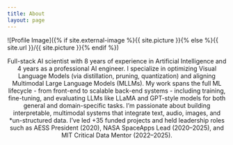 ```yaml
---
title: About
layout: page
---
```

![Profile Image]({% if site.external-image %}{{ site.picture }}{% else %}{{ site.url }}/{{ site.picture }}{% endif %})

<div style="text-align: center;">

<p>
Full-stack AI scientist with 8 years of experience in Artificial Intelligence and 4 years as a professional AI engineer. I specialize in optimizing Visual Language Models (via distillation, pruning, quantization) and aligning Multimodal Large Language Models (MLLMs). My work spans the full ML lifecycle - from front-end to scalable back-end systems - including training, fine-tuning, and evaluating LLMs like LLaMA and GPT-style models for both general and domain-specific tasks. I’m passionate about building interpretable, multimodal systems that integrate text, audio, images, and *un-structured data. I’ve led +35 funded projects and held leadership roles such as AESS President (2020), NASA SpaceApps Lead (2020–2025), and MIT Critical Data Mentor (2022–2025).

</p>

</div>
